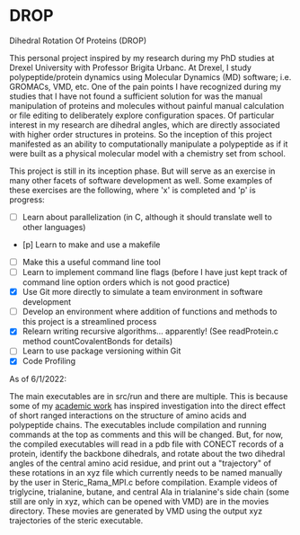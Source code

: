 # DROP
Dihedral Rotation Of Proteins (DROP)

This personal project inspired by my research during my PhD studies at Drexel University with Professor Brigita Urbanc. At Drexel, I study polypeptide/protein dynamics using Molecular Dynamics (MD) software; i.e. GROMACs, VMD, etc. One of the pain points I have recognized during my studies that I have not found a sufficient solution for was the manual manipulation of proteins and molecules without painful manual calculation or file editing to deliberately explore configuration spaces. Of particular interest in my research are dihedral angles, which are directly associated with higher order structures in proteins. So the inception of this project manifested as an ability to computationally manipulate a polypeptide as if it were built as a physical molecular model with a chemistry set from school.

This project is still in its inception phase. But will serve as an exercise in many other facets of software development as well. Some examples of these exercises are the following, where 'x' is completed and 'p' is progress:

- [ ] Learn about parallelization (in C, although it should translate well to other languages)
- [p] Learn to make and use a makefile
- [ ] Make this a useful command line tool
- [ ] Learn to implement command line flags (before I have just kept track of command line option orders which is not good practice)
- [x] Use Git more directly to simulate a team environment in software development
- [ ] Develop an environment where addition of functions and methods to this project is a streamlined process
- [x] Relearn writing recursive algorithms... apparently! (See readProtein.c method countCovalentBonds for details)
- [ ] Learn to use package versioning within Git
- [x] Code Profiling

As of 6/1/2022:

 The main executables are in src/run and there are multiple. This is because some of my [academic work](https://www.researchgate.net/profile/Brian-Andrews-11) has inspired investigation into the direct effect of short ranged interactions on the structure of amino acids and polypeptide chains. The executables include compilation and running commands at the top as comments and this will be changed. But, for now, the compiled executables will read in a pdb file with CONECT records of a protein, identify the backbone dihedrals, and rotate about the two dihedral angles of the central amino acid residue, and print out a "trajectory" of these rotations in an xyz file which currently needs to be named manually by the user in Steric_Rama_MPI.c before compilation. Example videos of triglycine, trialanine, butane, and central Ala in trialanine's side chain (some still are only in xyz, which can be opened with VMD) are in the movies directory. These movies are generated by VMD using the output xyz trajectories of the steric executable.
